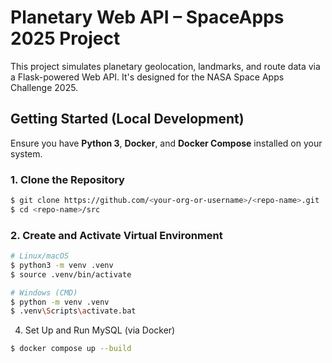 # Planetary Web API – SpaceApps 2025 Project

This project simulates planetary geolocation, landmarks, and route data via a Flask-powered Web API. It's designed for the NASA Space Apps Challenge 2025.

## Getting Started (Local Development)

Ensure you have **Python 3**, **Docker**, and **Docker Compose** installed on your system.

### 1. Clone the Repository

```bash
$ git clone https://github.com/<your-org-or-username>/<repo-name>.git
$ cd <repo-name>/src
```
### 2. Create and Activate Virtual Environment
```bash
# Linux/macOS
$ python3 -m venv .venv
$ source .venv/bin/activate
```
```bash
# Windows (CMD)
$ python -m venv .venv
$ .venv\Scripts\activate.bat
```
4. Set Up and Run MySQL (via Docker)
```bash
$ docker compose up --build
```
